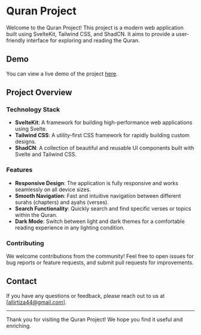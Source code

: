 # Quran Project

Welcome to the Quran Project! This project is a modern web application built using SvelteKit, Tailwind CSS, and ShadCN. It aims to provide a user-friendly interface for exploring and reading the Quran.

## Demo

You can view a live demo of the project [here](https://quranic-v2.netlify.app/).

## Project Overview

### Technology Stack

- **SvelteKit**: A framework for building high-performance web applications using Svelte.
- **Tailwind CSS**: A utility-first CSS framework for rapidly building custom designs.
- **ShadCN**: A collection of beautiful and reusable UI components built with Svelte and Tailwind CSS.

### Features

- **Responsive Design**: The application is fully responsive and works seamlessly on all device sizes.
- **Smooth Navigation**: Fast and intuitive navigation between different surahs (chapters) and ayahs (verses).
- **Search Functionality**: Quickly search and find specific verses or topics within the Quran.
- **Dark Mode**: Switch between light and dark themes for a comfortable reading experience in any lighting condition.

### Contributing

We welcome contributions from the community! Feel free to open issues for bug reports or feature requests, and submit pull requests for improvements.

## Contact

If you have any questions or feedback, please reach out to us at [aliirtiza44@gmail.com].

---

Thank you for visiting the Quran Project! We hope you find it useful and enriching.
